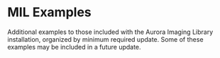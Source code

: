 # MIL Examples
Additional examples to those included with the Aurora Imaging Library installation, organized by minimum required update. Some of these examples may be included in a future update.
